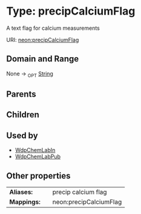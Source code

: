 
# Type: precipCalciumFlag


A text flag for calcium measurements

URI: [neon:precipCalciumFlag](https://data.neonscience.org/precipCalciumFlag)


## Domain and Range

None ->  <sub>OPT</sub> [String](types/String.md)

## Parents


## Children


## Used by

 * [WdpChemLabIn](WdpChemLabIn.md)
 * [WdpChemLabPub](WdpChemLabPub.md)

## Other properties

|  |  |  |
| --- | --- | --- |
| **Aliases:** | | precip calcium flag |
| **Mappings:** | | neon:precipCalciumFlag |

